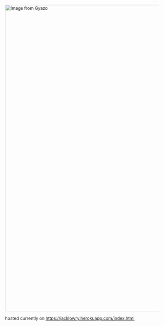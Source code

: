 <a href="https://gyazo.com/40828113d606717466816071950b4635"><img src="https://i.gyazo.com/40828113d606717466816071950b4635.gif" alt="Image from Gyazo" width="1000"/></a>

hosted currently on https://jacklowry.herokuapp.com/index.html
